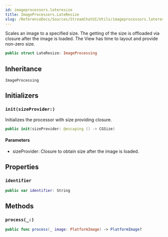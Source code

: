 ```yaml
---
id: imageprocessors.lateresize 
title: ImageProcessors.LateResize
slug: /ReferenceDocs/Sources/StreamChatUI/Utils/imageprocessors.lateresize
---
```


Scales an image to a specified size.
The getting of the size is offloaded via closure after the image is loaded.
The View has time to layout and provide non-zero size.

``` swift
public struct LateResize: ImageProcessing 
```

## Inheritance

`ImageProcessing`

## Initializers

### `init(sizeProvider:)`

Initializes the processor with size providing closure.

``` swift
public init(sizeProvider: @escaping () -> CGSize) 
```

#### Parameters

  - sizeProvider: Closure to obtain size after the image is loaded.

## Properties

### `identifier`

``` swift
public var identifier: String 
```

## Methods

### `process(_:)`

``` swift
public func process(_ image: PlatformImage) -> PlatformImage? 
```
